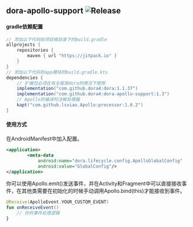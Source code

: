 dora-apollo-support
![Release](https://jitpack.io/v/dora4/dora-apollo-support.svg)
--------------------------------

#### gradle依赖配置

```groovy
// 添加以下代码到项目根目录下的build.gradle
allprojects {
    repositories {
        maven { url "https://jitpack.io" }
    }
}
// 添加以下代码到app模块的build.gradle.kts
dependencies {
    // 扩展包必须在有主框架dora的情况下使用
    implementation("com.github.dora4:dora:1.1.37")
    implementation("com.github.dora4:dora-apollo-support:1.3")
    // Apollo的编译时注解处理器
    kapt("com.github.lsxiao.Apollo:processor:1.0.2")
}
```

#### 使用方式

在AndroidManifest中加入配置。
```xml
<application>
        <meta-data
            android:name="dora.lifecycle.config.ApolloGlobalConfig"
            android:value="GlobalConfig"/>
</application>
```
你可以使用Apollo.emit()发送事件，并在Activity和Fragment中可以直接接收事件，在其他类需要在初始化的时候手动调用Apollo.bind(this)才能接收到事件。
```kotlin
@Receive(ApolloEvent.YOUR_CUSTOM_EVENT)
fun onReceiveEvent()
    // 你的事件处理逻辑
}
```
